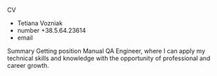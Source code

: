 CV
- Tetiana Vozniak <br>
- number +38.5.64.23614 
- email 

Summary
Getting position Manual QA Engineer, where I can apply my technical skills and knowledge with the opportunity of professional and career growth. 

